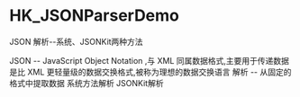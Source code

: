 # HK_JSONParserDemo
JSON 解析--系统、JSONKit两种方法

JSON -- JavaScript Object Notation ,与 XML 同属数据格式,主要用于传递数据
是比 XML 更轻量级的数据交换格式,被称为理想的数据交换语言
解析 -- 从固定的格式中提取数据
系统方法解析
JSONKit解析
